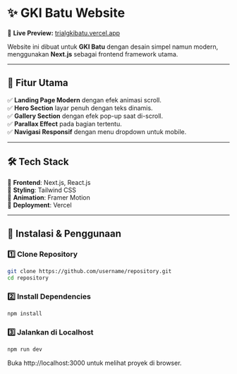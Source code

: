 # ✨ GKI Batu Website  

🚀 **Live Preview:** [trialgkibatu.vercel.app](https://trialgkibatu.vercel.app/)  

Website ini dibuat untuk **GKI Batu** dengan desain simpel namun modern, menggunakan **Next.js** sebagai frontend framework utama.  

---

## 📌 Fitur Utama  
✅ **Landing Page Modern** dengan efek animasi scroll.  
✅ **Hero Section** layar penuh dengan teks dinamis.  
✅ **Gallery Section** dengan efek pop-up saat di-scroll.  
✅ **Parallax Effect** pada bagian tertentu.  
✅ **Navigasi Responsif** dengan menu dropdown untuk mobile.  

---

## 🛠 Tech Stack  
🔹 **Frontend**: Next.js, React.js  
🔹 **Styling**: Tailwind CSS  
🔹 **Animation**: Framer Motion  
🔹 **Deployment**: Vercel  

---

## 🔧 Instalasi & Penggunaan  

### 1️⃣ Clone Repository  
```sh
git clone https://github.com/username/repository.git
cd repository
```
### 2️⃣ Install Dependencies
```sh
npm install
```
### 3️⃣ Jalankan di Localhost
```sh
npm run dev
```
Buka http://localhost:3000 untuk melihat proyek di browser.
